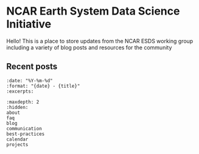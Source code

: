 # NCAR Earth System Data Science Initiative

Hello! This is a place to store updates from the NCAR ESDS working group
including a variety of blog posts and resources for the community

## Recent posts

```{postlist}
:date: "%Y-%m-%d"
:format: "{date} - {title}"
:excerpts:
```

```{toctree}
:maxdepth: 2
:hidden:
about
faq
blog
communication
best-practices
calendar
projects
```
